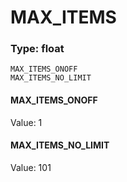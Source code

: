 # MAX_ITEMS
### Type: float
```
MAX_ITEMS_ONOFF
MAX_ITEMS_NO_LIMIT
```
#### MAX_ITEMS_ONOFF
Value: 1
#### MAX_ITEMS_NO_LIMIT
Value: 101
